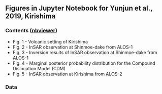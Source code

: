 ## Figures in Jupyter Notebook for Yunjun et al., 2019, Kirishima

### Contents ([nbviewer](https://nbviewer.jupyter.org/github/geodesymiami/Yunjun_et_al-2019-Kirishima/tree/master/)) ###

+ Fig. 1 - Volcanic setting of Kirishima
+ Fig. 2 - InSAR observation at Shinmoe-dake from ALOS-1
+ Fig. 3 - Inversion results of InSAR observation at Shinmoe-dake from ALOS-1
+ Fig. 4 - Marginal posterior probability distribution for the Compound Dislocation Model (CDM)
+ Fig. 5 - InSAR observation at Kirishima from ALOS-2

### Data ###
